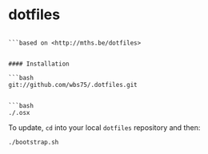 dotfiles
========

```My dotfiles,  

```based on <http://mths.be/dotfiles>


#### Installation

```bash
git://github.com/wbs75/.dotfiles.git
```

```When setting up a new Mac, you may want to set some sensible OS X defaults:

```bash
./.osx
```

To update, `cd` into your local `dotfiles` repository and then:

```bash
./bootstrap.sh
```